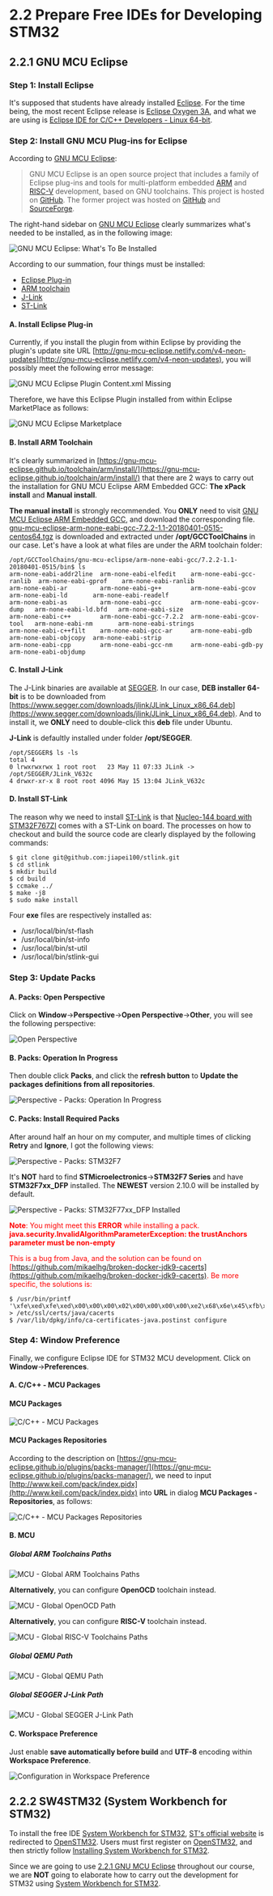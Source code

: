 # 2.2 Prepare Free IDEs for Developing STM32

## 2.2.1 GNU MCU Eclipse


### Step 1: Install Eclipse

It's supposed that students have already installed [Eclipse](https://www.eclipse.org). For the time being, the most recent Eclipse release is [Eclipse Oxygen 3A](https://www.eclipse.org/downloads/packages/release/Oxygen/3A), and what we are using is [Eclipse IDE for C/C++ Developers - Linux 64-bit](http://www.eclipse.org/downloads/download.php?file=/technology/epp/downloads/release/oxygen/3a/eclipse-cpp-oxygen-3a-linux-gtk-x86_64.tar.gz).


### Step 2: Install GNU MCU Plug-ins for Eclipse

According to [GNU MCU Eclipse](https://gnu-mcu-eclipse.github.io/):
> GNU MCU Eclipse is an open source project that includes a family of Eclipse plug-ins and tools for multi-platform embedded [ARM](https://www.arm.com/) and [RISC-V](https://riscv.org/) development, based on GNU toolchains. This project is hosted on [GitHub](https://github.com/gnu-mcu-eclipse). The former project was hosted on [GitHub](https://github.com/gnuarmeclipse) and [SourceForge](http://sourceforge.net/projects/gnuarmeclipse/).

The right-hand sidebar on [GNU MCU Eclipse](https://gnu-mcu-eclipse.github.io/) clearly summarizes what's needed to be installed, as in the following image:

![GNU MCU Eclipse: What's To Be Installed](./GNU_MCU_Eclipse_2B_Installed.jpg)

According to our summation, four things must be installed:
* [Eclipse Plug-in](https://gnu-mcu-eclipse.github.io/plugins/download/)
* [ARM toolchain](https://gnu-mcu-eclipse.github.io/toolchain/arm/install/)
* [J-Link](https://gnu-mcu-eclipse.github.io/debug/jlink/install/)
* [ST-Link](https://github.com/texane/stlink)


#### A. Install Eclipse Plug-in

Currently, if you install the plugin from within Eclipse by providing the plugin's update site URL [http://gnu-mcu-eclipse.netlify.com/v4-neon-updates](http://gnu-mcu-eclipse.netlify.com/v4-neon-updates), you will possibly meet the following error message:

![GNU MCU Eclipse Plugin Content.xml Missing](GNU_MCU_Eclipse_Plugin_Content_XML_Missing.jpg)

Therefore, we have this Eclipse Plugin installed from within Eclipse MarketPlace as follows:

![GNU MCU Eclipse Marketplace](GNU_MCU_Eclipse_MarketPlace.jpg)


#### B. Install ARM Toolchain

It's clearly summarized in [https://gnu-mcu-eclipse.github.io/toolchain/arm/install/](https://gnu-mcu-eclipse.github.io/toolchain/arm/install/) that there are 2 ways to carry out the installation for GNU MCU Eclipse ARM Embedded GCC: **The xPack install** and **Manual install**.

**The manual install** is strongly recommended. You **ONLY** need to visit [GNU MCU Eclipse ARM Embedded GCC](https://github.com/gnu-mcu-eclipse/arm-none-eabi-gcc/releases), and download the corresponding file. [gnu-mcu-eclipse-arm-none-eabi-gcc-7.2.2-1.1-20180401-0515-centos64.tgz](https://github.com/gnu-mcu-eclipse/arm-none-eabi-gcc/releases/download/v7.2.2-1.1/gnu-mcu-eclipse-arm-none-eabi-gcc-7.2.2-1.1-20180401-0515-centos64.tgz) is downloaded and extracted under **/opt/GCCToolChains** in our case. Let's have a look at what files are under the ARM toolchain folder:

```
/opt/GCCToolChains/gnu-mcu-eclipse/arm-none-eabi-gcc/7.2.2-1.1-20180401-0515/bin$ ls
arm-none-eabi-addr2line  arm-none-eabi-elfedit    arm-none-eabi-gcc-ranlib  arm-none-eabi-gprof    arm-none-eabi-ranlib
arm-none-eabi-ar         arm-none-eabi-g++        arm-none-eabi-gcov        arm-none-eabi-ld       arm-none-eabi-readelf
arm-none-eabi-as         arm-none-eabi-gcc        arm-none-eabi-gcov-dump   arm-none-eabi-ld.bfd   arm-none-eabi-size
arm-none-eabi-c++        arm-none-eabi-gcc-7.2.2  arm-none-eabi-gcov-tool   arm-none-eabi-nm       arm-none-eabi-strings
arm-none-eabi-c++filt    arm-none-eabi-gcc-ar     arm-none-eabi-gdb         arm-none-eabi-objcopy  arm-none-eabi-strip
arm-none-eabi-cpp        arm-none-eabi-gcc-nm     arm-none-eabi-gdb-py      arm-none-eabi-objdump
```


#### C. Install J-Link

The J-Link binaries are available at [SEGGER](http://www.segger.com/jlink-software.html). In our case, **DEB installer 64-bit** is to be downloaded from [https://www.segger.com/downloads/jlink/JLink_Linux_x86_64.deb](https://www.segger.com/downloads/jlink/JLink_Linux_x86_64.deb). And to install it, we **ONLY** need to double-click this **deb** file under Ubuntu.

**J-Link** is defaultly installed under folder **/opt/SEGGER**.
```
/opt/SEGGER$ ls -ls
total 4
0 lrwxrwxrwx 1 root root   23 May 11 07:33 JLink -> /opt/SEGGER/JLink_V632c
4 drwxr-xr-x 8 root root 4096 May 15 13:04 JLink_V632c
```


#### D. Install ST-Link

The reason why we need to install [ST-Link](https://github.com/texane/stlink) is that [Nucleo-144 board with STM32F767ZI](../../Part1_Introduction/01_Getting_Started_with_STM32/02_Nucleo-144_STM32F767ZI.md) comes with a ST-Link on board. The processes on how to checkout and build the source code are clearly displayed by the following commands:
```
$ git clone git@github.com:jiapei100/stlink.git
$ cd stlink
$ mkdir build
$ cd build
$ ccmake ../
$ make -j8
$ sudo make install
```

Four **exe** files are respectively installed as:
* /usr/local/bin/st-flash
* /usr/local/bin/st-info
* /usr/local/bin/st-util
* /usr/local/bin/stlink-gui


### Step 3: Update Packs

#### A. Packs: Open Perspective

Click on **Window**->**Perspective**->**Open Perspective**->**Other**, you will see the following perspective:

![Open Perspective](Perspective_Packs_Open_Perspective.jpg)


#### B. Packs: Operation In Progress

Then double click **Packs**, and click the **refresh button** to **Update the packages definitions from all repositories**.

![Perspective - Packs: Operation In Progress](./Perspective_Packs_Operation_In_Progress.jpg)


#### C. Packs: Install Required Packs

After around half an hour on my computer, and multiple times of clicking **Retry** and **Ignore**, I got the following views:

![Perspective - Packs: STM32F7](Perspective_Packs_STM32F7.jpg)

It's **NOT** hard to find **STMicroelectronics**->**STM32F7 Series** and have **STM32F7xx_DFP** installed. The **NEWEST** version 2.10.0 will be installed by default.

![Perspective - Packs: STM32F77xx_DFP Installed](Perspective_Packs_STM32F77xx_DFP_Installed.jpg)

<span style="color:red">**Note**: You might meet this **ERROR** while installing a pack.</span>
<span style="color:red">**java.security.InvalidAlgorithmParameterException: the trustAnchors parameter must be non-empty**</span>

<span style="color:red">This is a bug from Java, and the solution can be found on [https://github.com/mikaelhg/broken-docker-jdk9-cacerts](https://github.com/mikaelhg/broken-docker-jdk9-cacerts). Be more specific, the solutions is:</span>

```
$ /usr/bin/printf '\xfe\xed\xfe\xed\x00\x00\x00\x02\x00\x00\x00\x00\xe2\x68\x6e\x45\xfb\x43\xdf\xa4\xd9\x92\xdd\x41\xce\xb6\xb2\x1c\x63\x30\xd7\x92' > /etc/ssl/certs/java/cacerts
$ /var/lib/dpkg/info/ca-certificates-java.postinst configure
```


### Step 4: Window Preference

Finally, we configure Eclipse IDE for STM32 MCU development. Click on **Window**->**Preferences**.


#### A. C/C++ - MCU Packages


#### MCU Packages

![C/C++ - MCU Packages](./Preference_C++_MCU_Packages.jpg)

#### MCU Packages Repositories

According to the description on [https://gnu-mcu-eclipse.github.io/plugins/packs-manager/](https://gnu-mcu-eclipse.github.io/plugins/packs-manager/), we need to input [http://www.keil.com/pack/index.pidx](http://www.keil.com/pack/index.pidx) into **URL** in dialog **MCU Packages - Repositories**, as follows:

![C/C++ - MCU Packages Repositories](Preference_C++_MCU_Packages_Repositories.jpg)


#### B. MCU

##### Global ARM Toolchains Paths

![MCU - Global ARM Toolchains Paths](./Preference_MCU_Global_ARM_Toolchains_Paths.jpg)


**Alternatively**, you can configure **OpenOCD** toolchain instead.

![MCU - Global OpenOCD Path](./Preference_MCU_Global_OpenOCD_Path.jpg)


**Alternatively**, you can configure **RISC-V** toolchain instead.

![MCU - Global RISC-V Toolchains Paths](./Preference_MCU_Global_RISC-V_Toolchains_Paths.jpg)


##### Global QEMU Path

![MCU - Global QEMU Path](./Preference_MCU_Global_QEMU_Path.jpg)



##### Global SEGGER J-Link Path

![MCU - Global SEGGER J-Link Path](./Preference_MCU_Global_SEGGER_J-Link_Path.jpg)


#### C. Workspace Preference

Just enable **save automatically before build** and **UTF-8** encoding within **Workspace Preference**.

![Configuration in Workspace Preference](workspace_preference.jpg)


## 2.2.2 SW4STM32 (System Workbench for STM32)

To install the free IDE [System Workbench for STM32](http://www.st.com/en/development-tools/sw4stm32.html), [ST's official website](http://www.st.com/en/development-tools/sw4stm32.html) is redirected to [OpenSTM32](http://www.openstm32.org/). Users must first register on [OpenSTM32](http://www.openstm32.org/), and then strictly follow [Installing System Workbench for STM32](http://www.openstm32.org/Installing%2BSystem%2BWorkbench%2Bfor%2BSTM32).

Since we are going to use [2.2.1 GNU MCU Eclipse](https://gnu-mcu-eclipse.github.io/) throughout our course, we are **NOT** going to elaborate how to carry out the development for STM32 using [System Workbench for STM32](http://www.st.com/en/development-tools/sw4stm32.html).

